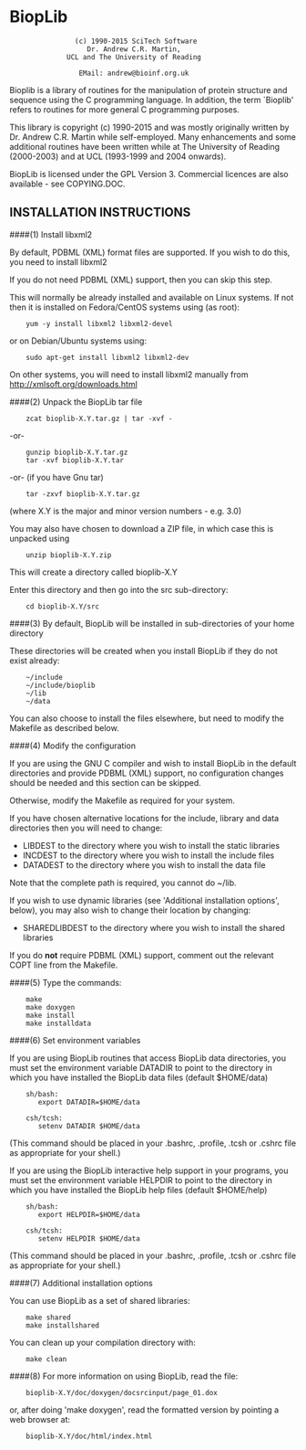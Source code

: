 
BiopLib
=======

                    (c) 1990-2015 SciTech Software
                       Dr. Andrew C.R. Martin,
                  UCL and The University of Reading

                     EMail: andrew@bioinf.org.uk



Bioplib is a library of routines for the manipulation of protein
structure and sequence using the C programming language. In addition,
the term `Bioplib' refers to routines for more general C programming
purposes.

This library is copyright (c) 1990-2015 and was mostly originally
written by Dr. Andrew C.R. Martin while self-employed. Many
enhancements and some additional routines have been written while at
The University of Reading (2000-2003) and at UCL (1993-1999 and 2004
onwards).

BiopLib is licensed under the GPL Version 3. Commercial licences are
also available - see COPYING.DOC.


INSTALLATION INSTRUCTIONS
-------------------------

####(1) Install libxml2

By default, PDBML (XML) format files are supported. If you wish to do
this, you need to install libxml2

If you do not need PDBML (XML) support, then you can skip this step.

This will normally be already installed and available on Linux
systems. If not then it is installed on Fedora/CentOS systems using
(as root):

        yum -y install libxml2 libxml2-devel

or on Debian/Ubuntu systems using:

        sudo apt-get install libxml2 libxml2-dev

On other systems, you will need to install libxml2 manually from 
http://xmlsoft.org/downloads.html


####(2) Unpack the BiopLib tar file

        zcat bioplib-X.Y.tar.gz | tar -xvf -
-or-

        gunzip bioplib-X.Y.tar.gz
        tar -xvf bioplib-X.Y.tar
-or- (if you have Gnu tar)

        tar -zxvf bioplib-X.Y.tar.gz

(where X.Y is the major and minor version numbers - e.g. 3.0)

You may also have chosen to download a ZIP file, in which case this is unpacked using

        unzip bioplib-X.Y.zip

This will create a directory called bioplib-X.Y

Enter this directory and then go into the src sub-directory:

        cd bioplib-X.Y/src



####(3) By default, BiopLib will be installed in sub-directories of your home directory

These directories will be created when you install BiopLib if they do
not exist already:

        ~/include
        ~/include/bioplib
        ~/lib
        ~/data

You can also choose to install the files elsewhere, but need to modify
the Makefile as described below.



####(4) Modify the configuration

If you are using the GNU C compiler and wish to install BiopLib in the
default directories and provide PDBML (XML) support, no configuration
changes should be needed and this section can be skipped.

Otherwise, modify the Makefile as required for your system. 

If you have chosen alternative locations for the include, library and data
directories then you will need to change:

- LIBDEST to the directory where you wish to install the static libraries
- INCDEST to the directory where you wish to install the include files
- DATADEST to the directory where you wish to install the data file

Note that the complete path is required, you cannot do ~/lib.

If you wish to use dynamic libraries (see 'Additional installation
options', below), you may also wish to change their location by
changing:

- SHAREDLIBDEST to the directory where you wish to install the shared libraries

If you do **not** require PDBML (XML) support, comment out the relevant 
COPT line from the Makefile.



####(5) Type the commands:

        make 
        make doxygen
        make install
        make installdata




####(6) Set environment variables

If you are using BiopLib routines that access BiopLib data directories, you must set the environment variable DATADIR to point to the directory in which you have installed the BiopLib data files (default $HOME/data)

        sh/bash:
           export DATADIR=$HOME/data

        csh/tcsh:
           setenv DATADIR $HOME/data
(This command should be placed in your .bashrc, .profile, .tcsh or .cshrc file as appropriate for your shell.)

If you are using the BiopLib interactive help support in your
programs, you must set the environment variable HELPDIR to point to
the directory in which you have installed the BiopLib help files
(default $HOME/help)

        sh/bash:
           export HELPDIR=$HOME/data

        csh/tcsh:
           setenv HELPDIR $HOME/data
(This command should be placed in your .bashrc, .profile, .tcsh or .cshrc file as appropriate for your shell.)




####(7) Additional installation options

You can use BiopLib as a set of shared libraries:

        make shared
        make installshared

You can clean up your compilation directory with:

        make clean




####(8) For more information on using BiopLib, read the file:

        bioplib-X.Y/doc/doxygen/docsrcinput/page_01.dox

or, after doing 'make doxygen', read the formatted version by pointing
a web browser at:

        bioplib-X.Y/doc/html/index.html


